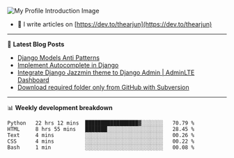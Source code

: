 ![My Profile Introduction Image](https://i.ibb.co/tLFZ15Q/gh.png)
- 📝 I write articles on [https://dev.to/thearjun](https://dev.to/thearjun)

-------

📕 **Latest Blog Posts**
<!-- BLOG-POST-LIST:START -->
- [Django Models Anti Patterns](https://dev.to/thearjun/django-models-anti-patterns-1ma1)
- [Implement Autocomplete in Django](https://dev.to/thearjun/implement-autocomplete-in-django-3h20)
- [Integrate Django Jazzmin theme to Django Admin | AdminLTE Dashboard](https://dev.to/thearjun/integrate-django-jazzmin-theme-to-django-admin-adminlte-dashboard-5aao)
- [Download required folder only from GitHub with Subversion](https://dev.to/thearjun/download-required-folder-only-from-github-with-subversion-2gpc)
<!-- BLOG-POST-LIST:END -->

-------

📊 **Weekly development breakdown**
<!--START_SECTION:waka-->
```text
Python   22 hrs 12 mins  █████████████████▓░░░░░░░   70.79 % 
HTML     8 hrs 55 mins   ███████░░░░░░░░░░░░░░░░░░   28.45 % 
Text     4 mins          ░░░░░░░░░░░░░░░░░░░░░░░░░   00.26 % 
CSS      4 mins          ░░░░░░░░░░░░░░░░░░░░░░░░░   00.22 % 
Bash     1 min           ░░░░░░░░░░░░░░░░░░░░░░░░░   00.08 % 
```
<!--END_SECTION:waka-->
<img src='https://profile-counter.glitch.me/thearjun/count.svg' width='0px'>
